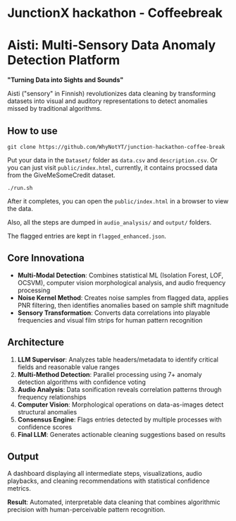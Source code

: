 # JunctionX hackathon - Coffeebreak

# Aisti: Multi-Sensory Data Anomaly Detection Platform

**"Turning Data into Sights and Sounds"**

Aisti ("sensory" in Finnish) revolutionizes data cleaning by transforming datasets into visual and auditory representations to detect anomalies missed by traditional algorithms.

## How to use

```
git clone https://github.com/WhyNotYT/junction-hackathon-coffee-break
```

Put your data in the `Dataset/` folder as `data.csv` and `description.csv`. Or you can just visit `public/index.html`, currently, it contains procssed data from the GiveMeSomeCredit dataset.

```
./run.sh
```

After it completes, you can open the `public/index.html` in a browser to view the data.

Also, all the steps are dumped in `audio_analysis/` and `output/` folders.

The flagged entries are kept in `flagged_enhanced.json`.

## Core Innovationa

- **Multi-Modal Detection**: Combines statistical ML (Isolation Forest, LOF, OCSVM), computer vision morphological analysis, and audio frequency processing
- **Noise Kernel Method**: Creates noise samples from flagged data, applies PNR filtering, then identifies anomalies based on sample shift magnitude
- **Sensory Transformation**: Converts data correlations into playable frequencies and visual film strips for human pattern recognition

## Architecture

1. **LLM Supervisor**: Analyzes table headers/metadata to identify critical fields and reasonable value ranges
2. **Multi-Method Detection**: Parallel processing using 7+ anomaly detection algorithms with confidence voting
3. **Audio Analysis**: Data sonification reveals correlation patterns through frequency relationships
4. **Computer Vision**: Morphological operations on data-as-images detect structural anomalies
5. **Consensus Engine**: Flags entries detected by multiple processes with confidence scores
6. **Final LLM**: Generates actionable cleaning suggestions based on results

## Output

A dashboard displaying all intermediate steps, visualizations, audio playbacks, and cleaning recommendations with statistical confidence metrics.

**Result**: Automated, interpretable data cleaning that combines algorithmic precision with human-perceivable pattern recognition.
